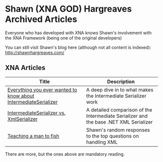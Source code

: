 # Shawn (XNA GOD) Hargreaves Archived Articles

Everyone who has developed with XNA knows Shawn's involvement with the XNA Framework (being one of the original developers)

You can still visit Shawn's blog here (although not all content is indexed):
http://shawnhargreaves.com/

## XNA Articles

|Title|Description|
|-|-|
|[Everything you ever wanted to know about IntermediateSerializer](Everything-you-ever-wanted-to-know-about-IntermediateSerializer.md)| A deep dive in to what makes the Intermediate Serializer work
|[IntermediateSerializer vs. XmlSerializer](IntermediateSerializervsXmlSerializer.md)|A detailed comparison of the Intermediate Serializer and the base .NET XML Serializer|
|[Teaching a man to fish](Teaching-a-man-to-fish.md)|Shawn's random responses to the top questions on handling XML|

There are more, but the ones above are mandatory reading.